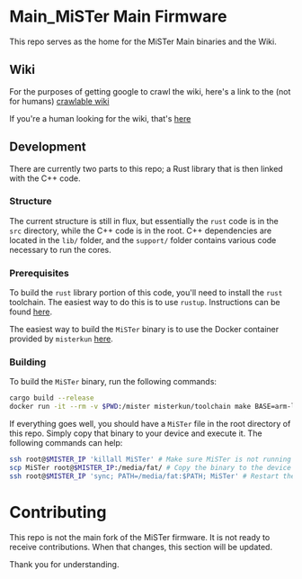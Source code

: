 # Main_MiSTer Main Firmware

This repo serves as the home for the MiSTer Main binaries and the Wiki.

## Wiki

For the purposes of getting google to crawl the wiki, here's a link to the (not for humans) [crawlable wiki](https://github-wiki-see.page/m/MiSTer-devel/Wiki_MiSTer/wiki)

If you're a human looking for the wiki, that's [here](https://github.com/MiSTer-devel/Wiki_MiSTer/wiki)

## Development
There are currently two parts to this repo; a Rust library that is then linked with the C++ code.

### Structure
The current structure is still in flux, but essentially the `rust` code is in the `src` directory, while the C++ code is in the root.
C++ dependencies are located in the `lib/` folder, and the `support/` folder contains various code necessary to run the cores.

### Prerequisites
To build the `rust` library portion of this code, you'll need to install the `rust` toolchain.
The easiest way to do this is to use `rustup`.
Instructions can be found [here](https://rustup.rs/).

The easiest way to build the `MiSTer` binary is to use the Docker container provided by `misterkun` [here](https://hub.docker.com/r/misterkun/toolchain).

### Building

To build the `MiSTer` binary, run the following commands:

```bash
cargo build --release
docker run -it --rm -v $PWD:/mister misterkun/toolchain make BASE=arm-linux-gnueabihf
```

If everything goes well, you should have a `MiSTer` file in the root directory of this repo.
Simply copy that binary to your device and execute it.
The following commands can help:

```bash
ssh root@$MISTER_IP 'killall MiSTer' # Make sure MiSTer is not running
scp MiSTer root@$MISTER_IP:/media/fat/ # Copy the binary to the device
ssh root@$MISTER_IP 'sync; PATH=/media/fat:$PATH; MiSTer' # Restart the firmware
```

# Contributing
This repo is not the main fork of the MiSTer firmware.
It is not ready to receive contributions.
When that changes, this section will be updated.

Thank you for understanding.

